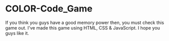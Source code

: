 # COLOR-Code_Game
If you think you guys have a good memory power then, you must check this game out. I've made this game using HTML, CSS &amp; JavaScript. I hope you guys like it.
